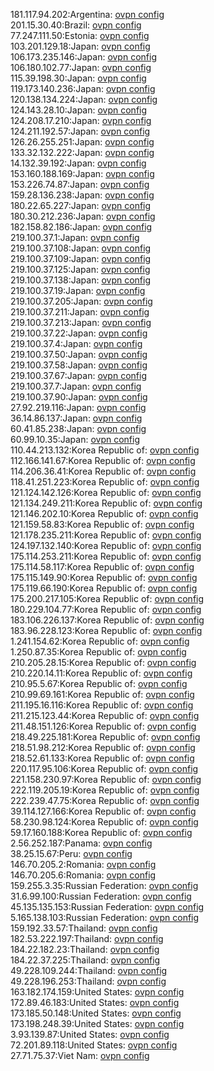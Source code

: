 181.117.94.202:Argentina: [ovpn config](vpn/181_117_94_202.ovpn)  
201.15.30.40:Brazil: [ovpn config](vpn/201_15_30_40.ovpn)  
77.247.111.50:Estonia: [ovpn config](vpn/77_247_111_50.ovpn)  
103.201.129.18:Japan: [ovpn config](vpn/103_201_129_18.ovpn)  
106.173.235.146:Japan: [ovpn config](vpn/106_173_235_146.ovpn)  
106.180.102.77:Japan: [ovpn config](vpn/106_180_102_77.ovpn)  
115.39.198.30:Japan: [ovpn config](vpn/115_39_198_30.ovpn)  
119.173.140.236:Japan: [ovpn config](vpn/119_173_140_236.ovpn)  
120.138.134.224:Japan: [ovpn config](vpn/120_138_134_224.ovpn)  
124.143.28.10:Japan: [ovpn config](vpn/124_143_28_10.ovpn)  
124.208.17.210:Japan: [ovpn config](vpn/124_208_17_210.ovpn)  
124.211.192.57:Japan: [ovpn config](vpn/124_211_192_57.ovpn)  
126.26.255.251:Japan: [ovpn config](vpn/126_26_255_251.ovpn)  
133.32.132.222:Japan: [ovpn config](vpn/133_32_132_222.ovpn)  
14.132.39.192:Japan: [ovpn config](vpn/14_132_39_192.ovpn)  
153.160.188.169:Japan: [ovpn config](vpn/153_160_188_169.ovpn)  
153.226.74.87:Japan: [ovpn config](vpn/153_226_74_87.ovpn)  
159.28.136.238:Japan: [ovpn config](vpn/159_28_136_238.ovpn)  
180.22.65.227:Japan: [ovpn config](vpn/180_22_65_227.ovpn)  
180.30.212.236:Japan: [ovpn config](vpn/180_30_212_236.ovpn)  
182.158.82.186:Japan: [ovpn config](vpn/182_158_82_186.ovpn)  
219.100.37.1:Japan: [ovpn config](vpn/219_100_37_1.ovpn)  
219.100.37.108:Japan: [ovpn config](vpn/219_100_37_108.ovpn)  
219.100.37.109:Japan: [ovpn config](vpn/219_100_37_109.ovpn)  
219.100.37.125:Japan: [ovpn config](vpn/219_100_37_125.ovpn)  
219.100.37.138:Japan: [ovpn config](vpn/219_100_37_138.ovpn)  
219.100.37.19:Japan: [ovpn config](vpn/219_100_37_19.ovpn)  
219.100.37.205:Japan: [ovpn config](vpn/219_100_37_205.ovpn)  
219.100.37.211:Japan: [ovpn config](vpn/219_100_37_211.ovpn)  
219.100.37.213:Japan: [ovpn config](vpn/219_100_37_213.ovpn)  
219.100.37.22:Japan: [ovpn config](vpn/219_100_37_22.ovpn)  
219.100.37.4:Japan: [ovpn config](vpn/219_100_37_4.ovpn)  
219.100.37.50:Japan: [ovpn config](vpn/219_100_37_50.ovpn)  
219.100.37.58:Japan: [ovpn config](vpn/219_100_37_58.ovpn)  
219.100.37.67:Japan: [ovpn config](vpn/219_100_37_67.ovpn)  
219.100.37.7:Japan: [ovpn config](vpn/219_100_37_7.ovpn)  
219.100.37.90:Japan: [ovpn config](vpn/219_100_37_90.ovpn)  
27.92.219.116:Japan: [ovpn config](vpn/27_92_219_116.ovpn)  
36.14.86.137:Japan: [ovpn config](vpn/36_14_86_137.ovpn)  
60.41.85.238:Japan: [ovpn config](vpn/60_41_85_238.ovpn)  
60.99.10.35:Japan: [ovpn config](vpn/60_99_10_35.ovpn)  
110.44.213.132:Korea Republic of: [ovpn config](vpn/110_44_213_132.ovpn)  
112.166.141.67:Korea Republic of: [ovpn config](vpn/112_166_141_67.ovpn)  
114.206.36.41:Korea Republic of: [ovpn config](vpn/114_206_36_41.ovpn)  
118.41.251.223:Korea Republic of: [ovpn config](vpn/118_41_251_223.ovpn)  
121.124.142.126:Korea Republic of: [ovpn config](vpn/121_124_142_126.ovpn)  
121.134.249.211:Korea Republic of: [ovpn config](vpn/121_134_249_211.ovpn)  
121.146.202.10:Korea Republic of: [ovpn config](vpn/121_146_202_10.ovpn)  
121.159.58.83:Korea Republic of: [ovpn config](vpn/121_159_58_83.ovpn)  
121.178.235.211:Korea Republic of: [ovpn config](vpn/121_178_235_211.ovpn)  
124.197.132.140:Korea Republic of: [ovpn config](vpn/124_197_132_140.ovpn)  
175.114.253.211:Korea Republic of: [ovpn config](vpn/175_114_253_211.ovpn)  
175.114.58.117:Korea Republic of: [ovpn config](vpn/175_114_58_117.ovpn)  
175.115.149.90:Korea Republic of: [ovpn config](vpn/175_115_149_90.ovpn)  
175.119.66.190:Korea Republic of: [ovpn config](vpn/175_119_66_190.ovpn)  
175.200.217.105:Korea Republic of: [ovpn config](vpn/175_200_217_105.ovpn)  
180.229.104.77:Korea Republic of: [ovpn config](vpn/180_229_104_77.ovpn)  
183.106.226.137:Korea Republic of: [ovpn config](vpn/183_106_226_137.ovpn)  
183.96.228.123:Korea Republic of: [ovpn config](vpn/183_96_228_123.ovpn)  
1.241.154.62:Korea Republic of: [ovpn config](vpn/1_241_154_62.ovpn)  
1.250.87.35:Korea Republic of: [ovpn config](vpn/1_250_87_35.ovpn)  
210.205.28.15:Korea Republic of: [ovpn config](vpn/210_205_28_15.ovpn)  
210.220.14.11:Korea Republic of: [ovpn config](vpn/210_220_14_11.ovpn)  
210.95.5.67:Korea Republic of: [ovpn config](vpn/210_95_5_67.ovpn)  
210.99.69.161:Korea Republic of: [ovpn config](vpn/210_99_69_161.ovpn)  
211.195.16.116:Korea Republic of: [ovpn config](vpn/211_195_16_116.ovpn)  
211.215.123.44:Korea Republic of: [ovpn config](vpn/211_215_123_44.ovpn)  
211.48.151.126:Korea Republic of: [ovpn config](vpn/211_48_151_126.ovpn)  
218.49.225.181:Korea Republic of: [ovpn config](vpn/218_49_225_181.ovpn)  
218.51.98.212:Korea Republic of: [ovpn config](vpn/218_51_98_212.ovpn)  
218.52.61.133:Korea Republic of: [ovpn config](vpn/218_52_61_133.ovpn)  
220.117.95.106:Korea Republic of: [ovpn config](vpn/220_117_95_106.ovpn)  
221.158.230.97:Korea Republic of: [ovpn config](vpn/221_158_230_97.ovpn)  
222.119.205.19:Korea Republic of: [ovpn config](vpn/222_119_205_19.ovpn)  
222.239.47.75:Korea Republic of: [ovpn config](vpn/222_239_47_75.ovpn)  
39.114.127.166:Korea Republic of: [ovpn config](vpn/39_114_127_166.ovpn)  
58.230.98.124:Korea Republic of: [ovpn config](vpn/58_230_98_124.ovpn)  
59.17.160.188:Korea Republic of: [ovpn config](vpn/59_17_160_188.ovpn)  
2.56.252.187:Panama: [ovpn config](vpn/2_56_252_187.ovpn)  
38.25.15.67:Peru: [ovpn config](vpn/38_25_15_67.ovpn)  
146.70.205.2:Romania: [ovpn config](vpn/146_70_205_2.ovpn)  
146.70.205.6:Romania: [ovpn config](vpn/146_70_205_6.ovpn)  
159.255.3.35:Russian Federation: [ovpn config](vpn/159_255_3_35.ovpn)  
31.6.99.100:Russian Federation: [ovpn config](vpn/31_6_99_100.ovpn)  
45.135.135.153:Russian Federation: [ovpn config](vpn/45_135_135_153.ovpn)  
5.165.138.103:Russian Federation: [ovpn config](vpn/5_165_138_103.ovpn)  
159.192.33.57:Thailand: [ovpn config](vpn/159_192_33_57.ovpn)  
182.53.222.197:Thailand: [ovpn config](vpn/182_53_222_197.ovpn)  
184.22.182.23:Thailand: [ovpn config](vpn/184_22_182_23.ovpn)  
184.22.37.225:Thailand: [ovpn config](vpn/184_22_37_225.ovpn)  
49.228.109.244:Thailand: [ovpn config](vpn/49_228_109_244.ovpn)  
49.228.196.253:Thailand: [ovpn config](vpn/49_228_196_253.ovpn)  
163.182.174.159:United States: [ovpn config](vpn/163_182_174_159.ovpn)  
172.89.46.183:United States: [ovpn config](vpn/172_89_46_183.ovpn)  
173.185.50.148:United States: [ovpn config](vpn/173_185_50_148.ovpn)  
173.198.248.39:United States: [ovpn config](vpn/173_198_248_39.ovpn)  
3.93.139.87:United States: [ovpn config](vpn/3_93_139_87.ovpn)  
72.201.89.118:United States: [ovpn config](vpn/72_201_89_118.ovpn)  
27.71.75.37:Viet Nam: [ovpn config](vpn/27_71_75_37.ovpn)  
